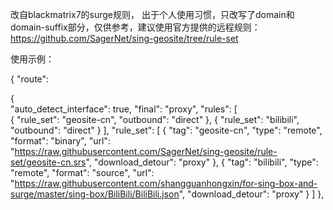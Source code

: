 改自blackmatrix7的surge规则， 出于个人使用习惯，只改写了domain和domain-suffix部分，仅供参考，建议使用官方提供的远程规则：https://github.com/SagerNet/sing-geosite/tree/rule-set

使用示例：


{
"route":

{    
    "auto_detect_interface": true,
    "final": "proxy",
    "rules": [    
      {
        "rule_set": "geosite-cn",
        "outbound": "direct"
      },
      {
        "rule_set": "bilibili",
        "outbound": "direct"
      }
    ],
    "rule_set": [
    {
        "tag": "geosite-cn",
        "type": "remote",
        "format": "binary",
        "url": "https://raw.githubusercontent.com/SagerNet/sing-geosite/rule-set/geosite-cn.srs",
        "download_detour": "proxy"
      },
      {
        "tag": "bilibili",
        "type": "remote",
        "format": "source",
        "url": "https://raw.githubusercontent.com/shangguanhongxin/for-sing-box-and-surge/master/sing-box/BiliBili/BiliBili.json",
        "download_detour": "proxy"
      }
    ]
  },
